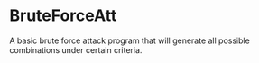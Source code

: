 # BruteForceAtt
A basic brute force attack program that will generate all possible combinations under certain criteria.
